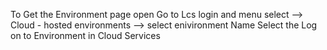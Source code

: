 To Get the Environment page open 
Go to Lcs login and menu select --> Cloud - hosted environments --> select enivironment Name
Select the Log on to Environment in Cloud Services

